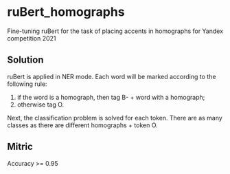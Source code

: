# ruBert_homographs
Fine-tuning ruBert for the task of placing accents in homographs for Yandex competition 2021
## Solution
ruBert is applied in NER mode. Each word will be marked according to the following rule: 
1. if the word is a homograph, then tag B- + word with a homograph;
2. otherwise tag O.
   
Next, the classification problem is solved for each token. There are as many classes as there are different homographs + token O.
## Mitric
Accuracy >= 0.95
